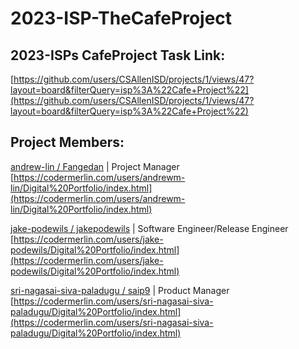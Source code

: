 # 2023-ISP-TheCafeProject

## 2023-ISPs CafeProject Task Link:

[https://github.com/users/CSAllenISD/projects/1/views/47?layout=board&filterQuery=isp%3A%22Cafe+Project%22](https://github.com/users/CSAllenISD/projects/1/views/47?layout=board&filterQuery=isp%3A%22Cafe+Project%22)

## Project Members:

[andrew-lin / Fangedan](https://github.com/Fangedan) | Project Manager
[https://codermerlin.com/users/andrewm-lin/Digital%20Portfolio/index.html](https://codermerlin.com/users/andrewm-lin/Digital%20Portfolio/index.html)

[jake-podewils / jakepodewils](https://github.com/jakepodewils) | Software Engineer/Release Engineer
[https://codermerlin.com/users/jake-podewils/Digital%20Portfolio/index.html](https://codermerlin.com/users/jake-podewils/Digital%20Portfolio/index.html)

[sri-nagasai-siva-paladugu / saip9](https://github.com/saip9) | Product Manager
[https://codermerlin.com/users/sri-nagasai-siva-paladugu/Digital%20Portfolio/index.html](https://codermerlin.com/users/sri-nagasai-siva-paladugu/Digital%20Portfolio/index.html)
